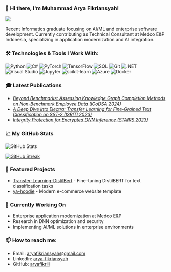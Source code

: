 ### 👋 Hi there, I'm Muhammad Arya Fikriansyah!

![](https://komarev.com/ghpvc/?username=aryafikriii&color=58a6ff)

Recent Informatics graduate focusing on AI/ML and enterprise software development. Currently contributing as Technical Consultant at Medco E&P Indonesia, specializing in application modernization and AI integration.

<h3>🛠️ Technologies & Tools I Work With:</h3>
<p>
  <img alt="Python" src="https://img.shields.io/badge/-Python-3776AB?style=flat-square&logo=python&logoColor=white" />
  <img alt="C#" src="https://img.shields.io/badge/-C%23-239120?style=flat-square&logo=c-sharp&logoColor=white" />
  <img alt="PyTorch" src="https://img.shields.io/badge/-PyTorch-EE4C2C?style=flat-square&logo=pytorch&logoColor=white" />
  <img alt="TensorFlow" src="https://img.shields.io/badge/-TensorFlow-FF6F00?style=flat-square&logo=tensorflow&logoColor=white" />
  <img alt="SQL" src="https://img.shields.io/badge/-SQL-4479A1?style=flat-square&logo=mysql&logoColor=white" />
  <img alt="Git" src="https://img.shields.io/badge/-Git-F05032?style=flat-square&logo=git&logoColor=white" />
  <img alt=".NET" src="https://img.shields.io/badge/-.NET-512BD4?style=flat-square&logo=.net&logoColor=white" />
  <img alt="Visual Studio" src="https://img.shields.io/badge/-Visual_Studio-5C2D91?style=flat-square&logo=visual-studio&logoColor=white" />
  <img alt="Jupyter" src="https://img.shields.io/badge/-Jupyter-F37626?style=flat-square&logo=jupyter&logoColor=white" />
  <img alt="scikit-learn" src="https://img.shields.io/badge/-Scikit_Learn-F7931E?style=flat-square&logo=scikit-learn&logoColor=white" />
  <img alt="Azure" src="https://img.shields.io/badge/-Azure-0089D6?style=flat-square&logo=microsoft-azure&logoColor=white" />
  <img alt="Docker" src="https://img.shields.io/badge/-Docker-46a2f1?style=flat-square&logo=docker&logoColor=white" />
</p>

<h3>🎓 Latest Publications</h3>
<ul>
  <li><a href="https://ieeexplore.ieee.org/abstract/document/10652136"><i>Beyond Benchmarks: Assessing Knowledge Graph Completion Methods on Non-Benchmark Employee Data (ICoDSA 2024)</i></a></li>
  <li><a href="https://ieeexplore.ieee.org/document/10467579"><i>A Deep Dive into Electra: Transfer Learning for Fine-Grained Text Classification on SST-2 (ISRITI 2023)</i></a></li>
  <li><a href="https://ecai2023.eu/conf-data/ecai2023/files/STAIRS/stairs2023_09.pdf"><i>Integrity Protection for Encrypted DNN Inference (STAIRS 2023)</i></a></li>
</ul>

<h3>📈 My GitHub Stats</h3>

![GitHub Stats](https://github-readme-stats.vercel.app/api?username=aryafikriii&hide_border=true&show_icons=true&bg_color=0d1117&title_color=58a6ff&icon_color=58a6ff&text_color=c9d1d9)

[![GitHub Streak](https://github-readme-streak-stats.herokuapp.com?user=aryafikriii&theme=github-dark-blue&hide_border=true)](https://git.io/streak-stats)

### 🌟 Featured Projects
- [Transfer-Learning-DistilBert](https://github.com/aryafikriii/Transfer-Learning-DistilBert) - Fine-tuning DistilBERT for text classification tasks
- [ya-hoodie](https://github.com/aryafikriii/ya-hoodie) - Modern e-commerce website template

### 🔭 Currently Working On
- Enterprise application modernization at Medco E&P
- Research in DNN optimization and security
- Implementing AI/ML solutions in enterprise environments

### 📫 How to reach me:
- Email: aryafikriansyah@gmail.com
- LinkedIn: [arya-fikriansyah](https://www.linkedin.com/in/arya-fikriansyah)
- GitHub: [aryafikriii](https://github.com/aryafikriii)
